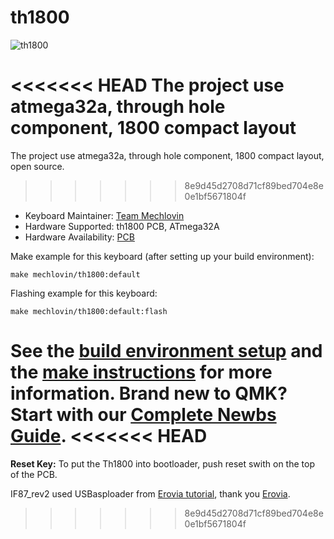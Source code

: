 # th1800

![th1800](https://i.imgur.com/7LZUCgBl.png)

<<<<<<< HEAD
The project use atmega32a, through hole component, 1800 compact layout
=======
The project use atmega32a, through hole component, 1800 compact layout, open source.
>>>>>>> 8e9d45d2708d71cf89bed704e8e0e1bf5671804f

* Keyboard Maintainer: [Team Mechlovin](https://github.com/mechlovin)
* Hardware Supported: th1800 PCB, ATmega32A
* Hardware Availability: [PCB](https://github.com/mechlovin/PCB/tree/master/1800-Compact)

Make example for this keyboard (after setting up your build environment):

    make mechlovin/th1800:default

Flashing example for this keyboard:

    make mechlovin/th1800:default:flash

See the [build environment setup](https://docs.qmk.fm/#/getting_started_build_tools) and the [make instructions](https://docs.qmk.fm/#/getting_started_make_guide) for more information. Brand new to QMK? Start with our [Complete Newbs Guide](https://docs.qmk.fm/#/newbs).
<<<<<<< HEAD
=======

**Reset Key:** To put the Th1800 into bootloader, push reset swith on the top of the PCB.

IF87_rev2 used USBasploader from [Erovia tutorial](https://erovia.github.io/posts/thk/#bootloader), thank you [Erovia](https://github.com/Erovia).
>>>>>>> 8e9d45d2708d71cf89bed704e8e0e1bf5671804f

